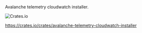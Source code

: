 
Avalanche telemetry cloudwatch installer.

![Crates.io](https://img.shields.io/crates/v/avalanche-telemetry-cloudwatch-installer?logo=rust&style=for-the-badge)

https://crates.io/crates/avalanche-telemetry-cloudwatch-installer
